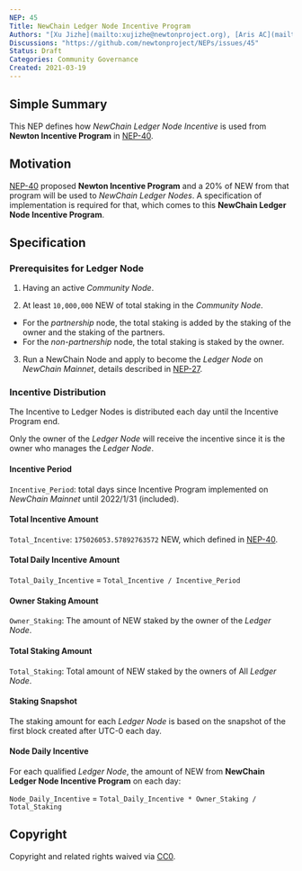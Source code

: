 ```yaml
---
NEP: 45
Title: NewChain Ledger Node Incentive Program
Authors: "[Xu Jizhe](mailto:xujizhe@newtonproject.org), [Aris AC](mailto:hi@aris.ac), [Vie Yang](mailto:mailto:yangchenzhong@gmail.com)"
Discussions: "https://github.com/newtonproject/NEPs/issues/45"
Status: Draft
Categories: Community Governance
Created: 2021-03-19
---
```


## Simple Summary

This NEP defines how _NewChain Ledger Node Incentive_ is used from **Newton Incentive Program** in [NEP-40](../nep-40/index.md).

## Motivation

[NEP-40](../nep-40/index.md) proposed **Newton Incentive Program** and a 20% of NEW from that program will be used to _NewChain Ledger Nodes_. A specification of implementation is required for that, which comes to this **NewChain Ledger Node Incentive Program**.

## Specification

### Prerequisites for Ledger Node

1. Having an active _Community Node_.

2. At least `10,000,000` NEW of total staking in the _Community Node_.

- For the _partnership_ node, the total staking is added by the staking of the owner and the staking of the partners.
- For the _non-partnership_ node, the total staking is staked by the owner.

3. Run a NewChain Node and apply to become the _Ledger Node_ on _NewChain Mainnet_, details described in [NEP-27](../nep-27/index.md).

### Incentive Distribution

The Incentive to Ledger Nodes is distributed each day until the Incentive Program end.

Only the owner of the _Ledger Node_ will receive the incentive since it is the owner who manages the _Ledger Node_.

#### Incentive Period

`Incentive_Period`: total days since Incentive Program implemented on _NewChain Mainnet_ until 2022/1/31 (included).

#### Total Incentive Amount

`Total_Incentive`: `175026053.57892763572` NEW, which defined in [NEP-40](../nep-40/index.md).

#### Total Daily Incentive Amount

`Total_Daily_Incentive` = `Total_Incentive / Incentive_Period`

#### Owner Staking Amount

`Owner_Staking`: The amount of NEW staked by the owner of the _Ledger Node_.

#### Total Staking Amount

`Total_Staking`: Total amount of NEW staked by the owners of All _Ledger Node_.

#### Staking Snapshot

The staking amount for each _Ledger Node_ is based on the snapshot of the first block created after UTC-0 each day.

#### Node Daily Incentive

For each qualified _Ledger Node_, the amount of NEW from **NewChain Ledger Node Incentive Program** on each day:

`Node_Daily_Incentive` = `Total_Daily_Incentive * Owner_Staking / Total_Staking`

## Copyright

Copyright and related rights waived via [CC0](https://creativecommons.org/publicdomain/zero/1.0/).
